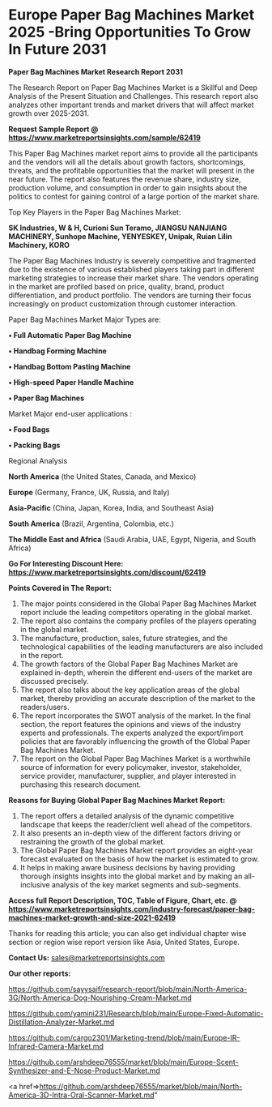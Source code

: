  # Europe Paper Bag Machines Market 2025 -Bring Opportunities To Grow In Future 2031

<strong>Paper Bag Machines Market Research Report 2031</strong>

The Research Report on Paper Bag Machines Market is a Skillful and Deep Analysis of the Present Situation and Challenges. This research report also analyzes other important trends and market drivers that will affect market growth over 2025-2031.

<strong>Request Sample Report @ <a href=https://www.marketreportsinsights.com/sample/62419>https://www.marketreportsinsights.com/sample/62419</a></strong>

This Paper Bag Machines market report aims to provide all the participants and the vendors will all the details about growth factors, shortcomings, threats, and the profitable opportunities that the market will present in the near future. The report also features the revenue share, industry size, production volume, and consumption in order to gain insights about the politics to contest for gaining control of a large portion of the market share.

Top Key Players in the Paper Bag Machines Market:

<strong>SK Industries, W & H, Curioni Sun Teramo, JIANGSU NANJIANG MACHINERY, Sunhope Machine, YENYESKEY, Unipak, Ruian Lilin Machinery, KORO</strong>

The Paper Bag Machines Industry is severely competitive and fragmented due to the existence of various established players taking part in different marketing strategies to increase their market share. The vendors operating in the market are profiled based on price, quality, brand, product differentiation, and product portfolio. The vendors are turning their focus increasingly on product customization through customer interaction.

Paper Bag Machines Market Major Types are:

<strong>• Full Automatic Paper Bag Machine

• Handbag Forming Machine

• Handbag Bottom Pasting Machine

• High-speed Paper Handle Machine

• Paper Bag Machines</strong>

Market Major end-user applications :

<strong>• Food Bags

• Packing Bags</strong>

Regional Analysis

</u><strong><b>North America</b></strong> (the United States, Canada, and Mexico)

<strong><b>Europe </b></strong>(Germany, France, UK, Russia, and Italy)

<strong><b>Asia-Pacific</b></strong> (China, Japan, Korea, India, and Southeast Asia)

<strong><b>South America</b></strong> (Brazil, Argentina, Colombia, etc.)

<strong><b>The Middle East and Africa</b></strong> (Saudi Arabia, UAE, Egypt, Nigeria, and South Africa)

<strong>Go For Interesting Discount Here: <a href=https://www.marketreportsinsights.com/discount/62419>https://www.marketreportsinsights.com/discount/62419</a></strong>

<strong>Points Covered in The Report:</strong>
<ol>
  <li>The major points considered in the Global Paper Bag Machines Market report include the leading competitors operating in the global market.</li>
  <li>The report also contains the company profiles of the players operating in the global market.</li>
  <li>The manufacture, production, sales, future strategies, and the technological capabilities of the leading manufacturers are also included in the report.</li>
  <li>The growth factors of the Global Paper Bag Machines Market are explained in-depth, wherein the different end-users of the market are discussed precisely.</li>
  <li>The report also talks about the key application areas of the global market, thereby providing an accurate description of the market to the readers/users.</li>
  <li>The report incorporates the SWOT analysis of the market. In the final section, the report features the opinions and views of the industry experts and professionals. The experts analyzed the export/import policies that are favorably influencing the growth of the Global Paper Bag Machines Market.</li>
  <li>The report on the Global Paper Bag Machines Market is a worthwhile source of information for every policymaker, investor, stakeholder, service provider, manufacturer, supplier, and player interested in purchasing this research document.</li>
</ol>
<strong>Reasons for Buying Global Paper Bag Machines Market Report:</strong>

<ol>
  <li>The report offers a detailed analysis of the dynamic competitive landscape that keeps the reader/client well ahead of the competitors.</li>
  <li>It also presents an in-depth view of the different factors driving or restraining the growth of the global market.</li>
  <li>The Global Paper Bag Machines Market report provides an eight-year forecast evaluated on the basis of how the market is estimated to grow.</li>
  <li>It helps in making aware business decisions by having providing thorough insights insights into the global market and by making an all-inclusive analysis of the key market segments and sub-segments.</li>
</ol>
<strong>Access full Report Description, TOC, Table of Figure, Chart, etc. @ <a href=https://www.marketreportsinsights.com/industry-forecast/paper-bag-machines-market-growth-and-size-2021-62419>https://www.marketreportsinsights.com/industry-forecast/paper-bag-machines-market-growth-and-size-2021-62419</a></strong>


Thanks for reading this article; you can also get individual chapter wise section or region wise report version like Asia, United States, Europe.

<strong>Contact Us:</strong>
sales@marketreportsinsights.com

<strong>Our other reports:</strong>

<a href=https://github.com/sayysaif/research-report/blob/main/North-America-3G/North-America-Dog-Nourishing-Cream-Market.md>https://github.com/sayysaif/research-report/blob/main/North-America-3G/North-America-Dog-Nourishing-Cream-Market.md</a>

<a href=https://github.com/yamini231/Research/blob/main/Europe-Fixed-Automatic-Distillation-Analyzer-Market.md>https://github.com/yamini231/Research/blob/main/Europe-Fixed-Automatic-Distillation-Analyzer-Market.md</a>

<a href=https://github.com/cargo2301/Marketing-trend/blob/main/Europe-IR-Infrared-Camera-Market.md>https://github.com/cargo2301/Marketing-trend/blob/main/Europe-IR-Infrared-Camera-Market.md</a>

<a href=https://github.com/arshdeep76555/market/blob/main/Europe-Scent-Synthesizer-and-E-Nose-Product-Market.md>https://github.com/arshdeep76555/market/blob/main/Europe-Scent-Synthesizer-and-E-Nose-Product-Market.md</a>

<a href=>https://github.com/arshdeep76555/market/blob/main/North-America-3D-Intra-Oral-Scanner-Market.md</a>"
